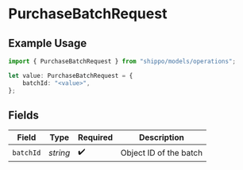# PurchaseBatchRequest

## Example Usage

```typescript
import { PurchaseBatchRequest } from "shippo/models/operations";

let value: PurchaseBatchRequest = {
    batchId: "<value>",
};
```

## Fields

| Field                  | Type                   | Required               | Description            |
| ---------------------- | ---------------------- | ---------------------- | ---------------------- |
| `batchId`              | *string*               | :heavy_check_mark:     | Object ID of the batch |